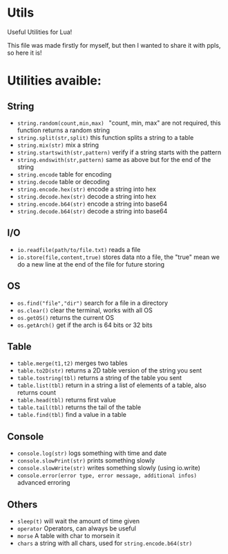 # Utils
Useful Utilities for Lua!

This file was made firstly for myself, but then I wanted to share it with ppls, so here it is!

# Utilities avaible:
## String
 * ```string.random(count,min,max) ``` 
"count, min, max" are not required, this function returns a random string
* ```string.split(str,split)```
this function splits a string to a table
* ```string.mix(str)```
mix a string
* ```string.startswith(str,pattern)```
verify if a string starts with the pattern
* ```string.endswith(str,pattern)```
same as above but for the end of the string
* ```string.encode```
table for encoding
* ```string.decode```
table or decoding
* ```string.encode.hex(str)```
encode a string into hex
* ```string.decode.hex(str)```
decode a string into hex
* ```string.encode.b64(str)```
encode a string into base64
* ```string.decode.b64(str)```
decode a string into base64

## I/O
* ```io.readfile(path/to/file.txt)```
reads a file
* ```io.store(file,content,true)```
stores data nto a file, the "true" mean we do a new line at the end of the file for future storing

## OS
* ```os.find("file","dir")```
search for a file in a directory
* ```os.clear()```
clear the terminal, works with all OS
* ```os.getOS()```
returns the current OS
* ```os.getArch()```
get if the arch is 64 bits or 32 bits

## Table
* ```table.merge(t1,t2)```
merges two tables
* ```table.to2D(str)```
returns a 2D table version of the string you sent
* ```table.tostring(tbl)```
returns a string of the table you sent
* ```table.list(tbl)```
return in a string a list of elements of a table, also returns count
* ```table.head(tbl)```
returns first value
* ```table.tail(tbl)```
returns the tail of the table
* ```table.find(tbl)```
find a value in a table

## Console
* ```console.log(str)```
logs something with time and date
* ```console.slowPrint(str)```
prints something slowly
* ```console.slowWrite(str)```
writes something slowly (using io.write)
* ```console.error(error type, error message, additional infos)```
advanced erroring

## Others
* ```sleep(t)```
will wait the amount of time given
* ```operator```
Operators, can always be useful
* ```morse```
A table with char to morsein it
* ```chars```
a string with all chars, used for  ```string.encode.b64(str)```
